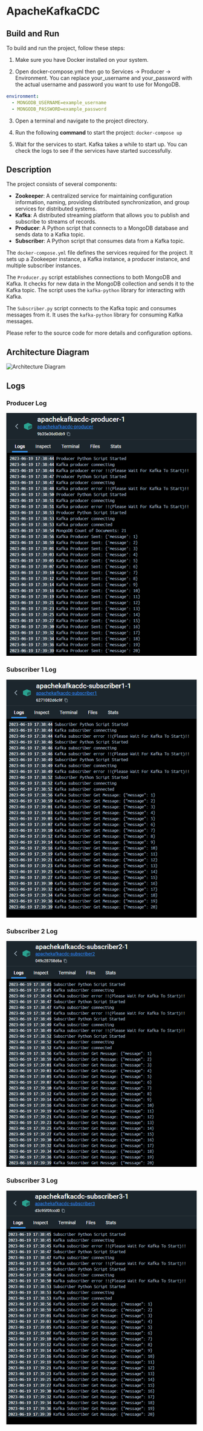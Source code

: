 # ApacheKafkaCDC


## Build and Run

To build and run the project, follow these steps:

1. Make sure you have Docker installed on your system.

2. Open docker-compose.yml then go to Services -> Producer -> Environment. You can replace your_username and your_password with the actual username and password you want to use for MongoDB. 
```yaml
environment:
  - MONGODB_USERNAME=example_username
  - MONGODB_PASSWORD=example_password
```

3. Open a terminal and navigate to the project directory.

4. Run the following **command** to start the project: `docker-compose up`


4. Wait for the services to start. Kafka takes a while to start up. You can check the logs to see if the services have started successfully.


## Description

The project consists of several components:

- **Zookeeper**: A centralized service for maintaining configuration information, naming, providing distributed synchronization, and group services for distributed systems.
- **Kafka**: A distributed streaming platform that allows you to publish and subscribe to streams of records.
- **Producer**: A Python script that connects to a MongoDB database and sends data to a Kafka topic.
- **Subscriber**: A Python script that consumes data from a Kafka topic.

The `docker-compose.yml` file defines the services required for the project. It sets up a Zookeeper instance, a Kafka instance, a producer instance, and multiple subscriber instances.

The `Producer.py` script establishes connections to both MongoDB and Kafka. It checks for new data in the MongoDB collection and sends it to the Kafka topic. The script uses the `kafka-python` library for interacting with Kafka.

The `Subscriber.py` script connects to the Kafka topic and consumes messages from it. It uses the `kafka-python` library for consuming Kafka messages.

Please refer to the source code for more details and configuration options.

## Architecture Diagram

![Architecture Diagram]([images/general.png](https://raw.githubusercontent.com/Yusuf-Agac/ApacheKafkaCDC/master/Images/General.png))

## Logs

### Producer Log

![Producer](images/Producer.png)

### Subscriber 1 Log

![Subs1](images/Subs1.png)

### Subscriber 2 Log

![Subs2](images/Subs2.png)

### Subscriber 3 Log

![Subs3](images/Subs3.png)
